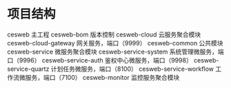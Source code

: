 # 项目结构
cesweb 主工程
cesweb-bom 版本控制
cesweb-cloud 云服务聚合模块
cesweb-cloud-gateway 网关服务，端口（9999）
cesweb-common 公共模块
cesweb-service 微服务聚合模块
cesweb-service-system 系统管理微服务，端口（9996）
cesweb-service-auth 鉴权中心微服务，端口（9998）
cesweb-service-quartz 计划任务微服务，端口（8100）
cesweb-service-workflow 工作流微服务，端口（7100）
cesweb-monitor 监控服务聚合模块